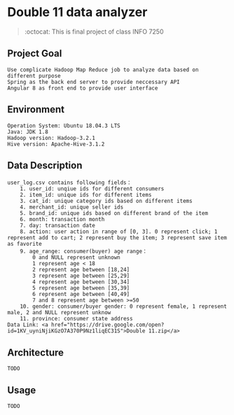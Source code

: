 # Double 11 data analyzer

> <p>:octocat: This is final project of class INFO 7250</p>
## Project Goal
    Use complicate Hadoop Map Reduce job to analyze data based on different purpose
    Spring as the back end server to provide neccessary API
    Angular 8 as front end to provide user interface

## Environment
    Operation System: Ubuntu 18.04.3 LTS
    Java: JDK 1.8
    Hadoop version: Hadoop-3.2.1
    Hive version: Apache-Hive-3.1.2

## Data Description
    user_log.csv contains following fields：
        1. user_id: unqiue ids for different consumers
        2. item_id: unique ids for different items
        3. cat_id: unique category ids based on different items
        4. merchant_id: unique seller ids 
        5. brand_id: unique ids based on different brand of the item
        6. month: transaction month
        7. day: transaction date
        8. action: user action in range of [0, 3]. 0 represent click; 1 represent add to cart; 2 represent buy the item; 3 represent save item as favorite
        9. age_range: consumer(buyer) age range：
            0 and NULL represent unknown
            1 represent age < 18
            2 represent age between [18,24]
            3 represent age between [25,29]
            4 represent age between [30,34]
            5 represent age between [35,39]
            6 represent age between [40,49]
            7 and 8 represent age between >=50
        10. gender: consumer/buyer gender: 0 represent female, 1 represent male, 2 and NULL represent unknow
        11. province: consumer state address
    Data Link: <a href="https://drive.google.com/open?id=1KV_uyniNjiKGzO7A370P9Nz1liqEC31S">Double 11.zip</a>

## Architecture
    TODO

## Usage
    TODO
